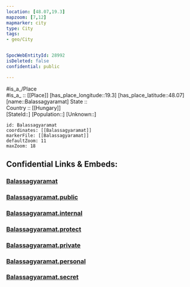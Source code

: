 ```yaml
---
location: [48.07,19.3] 
mapzoom: [7,12] 
mapmarker: city 
type: City
tags:
- geo/City


SpocWebEntityId: 28992
isDeleted: false
confidential: public

---
```

#is_a_/Place  
#is_a_ :: [[Place]] 
[has_place_longitude::19.3] 
[has_place_latitude::48.07] 
[name::Balassagyaramat] 
State ::  
Country :: [[Hungary]]  
[StateId::] 
[Population::] 
[Unknown::] 


```leaflet
id: Balassagyaramat
coordinates: [[Balassagyaramat]] 
markerFile: [[Balassagyaramat]] 
defaultZoom: 11 
maxZoom: 18
```


## Confidential Links & Embeds: 

### [Balassagyaramat](/_Standards/Earth/Continent/Europe/Europe~East/Hungary/Counties~Hungary/Bács-Kiskun/Nógrád/City/Balassagyaramat.md) 

### [Balassagyaramat.public](/_public/Earth/Continent/Europe/Europe~East/Hungary/Counties~Hungary/Bács-Kiskun/Nógrád/City/Balassagyaramat.public.md) 

### [Balassagyaramat.internal](/_internal/Earth/Continent/Europe/Europe~East/Hungary/Counties~Hungary/Bács-Kiskun/Nógrád/City/Balassagyaramat.internal.md) 

### [Balassagyaramat.protect](/_protect/Earth/Continent/Europe/Europe~East/Hungary/Counties~Hungary/Bács-Kiskun/Nógrád/City/Balassagyaramat.protect.md) 

### [Balassagyaramat.private](/_private/Earth/Continent/Europe/Europe~East/Hungary/Counties~Hungary/Bács-Kiskun/Nógrád/City/Balassagyaramat.private.md) 

### [Balassagyaramat.personal](/_personal/Earth/Continent/Europe/Europe~East/Hungary/Counties~Hungary/Bács-Kiskun/Nógrád/City/Balassagyaramat.personal.md) 

### [Balassagyaramat.secret](/_secret/Earth/Continent/Europe/Europe~East/Hungary/Counties~Hungary/Bács-Kiskun/Nógrád/City/Balassagyaramat.secret.md)


